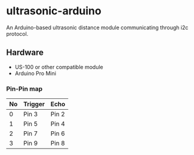 # ultrasonic-arduino

An Arduino-based ultrasonic distance module communicating through i2c protocol.

Hardware
--------
- US-100 or other compatible module
- Arduino Pro Mini

### Pin-Pin map
No|Trigger|Echo
----|-------|----
0|Pin 3|Pin 2
1|Pin 5|Pin 4
2|Pin 7|Pin 6
3|Pin 9|Pin 8
